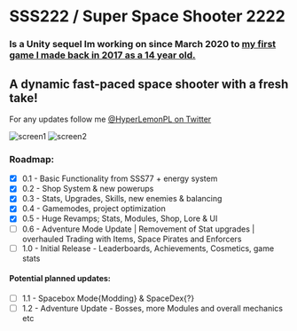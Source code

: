# SSS222 / Super Space Shooter 2222
### Is a Unity sequel Im working on since March 2020 to [my first game I made back in 2017 as a 14 year old.](https://github.com/HyperGamesDev/sss77)
## A dynamic fast-paced space shooter with a fresh take!
For any updates follow me [@HyperLemonPL on Twitter](https://twitter.com/HyperLemonPL)

![screen1](https://i.imgur.com/3Jz3W6X.png)
![screen2](https://i.imgur.com/LpKVTPo.png)


### Roadmap:
- [x] 0.1 - Basic Functionality from SSS77 + energy system
- [x] 0.2 - Shop System & new powerups
- [x] 0.3 - Stats, Upgrades, Skills, new enemies & balancing
- [x] 0.4 - Gamemodes, project optimization
- [x] 0.5 - Huge Revamps; Stats, Modules, Shop, Lore & UI
- [ ] 0.6 - Adventure Mode Update | Removement of Stat upgrades | overhauled Trading with Items, Space Pirates and Enforcers
- [ ] 1.0 - Initial Release - Leaderboards, Achievements, Cosmetics, game stats

#### Potential planned updates:
- [ ] 1.1 - Spacebox Mode{Modding} & SpaceDex{?}
- [ ] 1.2 - Adventure Update - Bosses, more Modules and overall mechanics etc